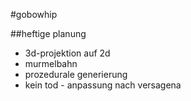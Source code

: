 #gobowhip

##heftige planung

- 3d-projektion auf 2d
- murmelbahn 
- prozedurale generierung 
- kein tod - anpassung nach versagena